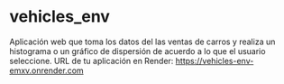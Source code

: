 # vehicles_env
Aplicación web que toma los datos del las ventas de carros y realiza un histograma o un gráfico de dispersión de acuerdo a lo que el usuario seleccione.
URL de tu aplicación en Render: https://vehicles-env-emxv.onrender.com
